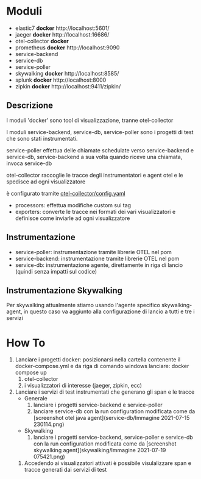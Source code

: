 # Moduli
- elastic7 **docker** http://localhost:5601/
- jaeger **docker** http://localhost:16686/
- otel-collector **docker**
- prometheus **docker** http://localhost:9090
- service-backend
- service-db
- service-poller
- skywalking **docker** http://localhost:8585/
- splunk **docker** http://localhost:8000
- zipkin **docker** http://localhost:9411/zipkin/

## Descrizione
I moduli 'docker' sono tool di visualizzazione, tranne otel-collector

I moduli service-backend, service-db, service-poller sono i progetti di test che sono stati instrumentati.

service-poller effettua delle chiamate schedulate verso service-backend e service-db, 
service-backend a sua volta quando riceve una chiamata, invoca service-db

otel-collector raccoglie le tracce degli instrumentatori e agent otel e le spedisce ad ogni visualizzatore

è configurato tramite [otel-collector/config.yaml](otel-collector/config.yaml) 
- processors: effettua modifiche custom sui tag 
- exporters: converte le tracce nei formati dei vari visualizzatori e definisce come inviarle ad ogni visualizzatore

## Instrumentazione

- service-poller: instrumentazione tramite librerie OTEL nel pom
- service-backend: instrumentazione tramite librerie OTEL nel pom
- service-db: instrumentazione agente, direttamente in riga di lancio (quindi senza impatti sul codice)

## Instrumentazione Skywalking

Per skywalking attualmente stiamo usando l'agente specifico skywalking-agent, in questo caso va aggiunto 
alla configurazione di lancio a tutti e tre i servizi

# How To

1. Lanciare i progetti docker: posizionarsi nella cartella contenente il docker-compose.yml
  e da riga di comando windows lanciare: docker compose up
    1. otel-collector
    1. i visualizzatori di interesse (jaeger, zipkin, ecc)
1. Lanciare i servizi di test instrumentati che generano gli span e le tracce
    - Generale
        1. lanciare i progetti service-backend e service-poller
        1. lanciare service-db con la run configuration modificata come da [screenshot otel java agent](service-db/Immagine 2021-07-15 230114.png)
    - Skywalking
        1. lanciare i progetti service-backend, service-poller e service-db con la run configuration modificata come da [screenshot skywalking agent](skywalking/Immagine 2021-07-19 075421.png)
    1. Accedendo ai visualizzatori attivati è possibile visulalizzare span e tracce generati dai servizi di test